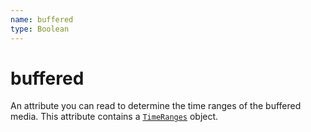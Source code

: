 ```yaml
---
name: buffered
type: Boolean
---
```


# buffered

An attribute you can read to determine the time ranges of the buffered media. This attribute contains a [`TimeRanges`](https://developer.mozilla.org/en-US/docs/Web/API/TimeRanges) object.